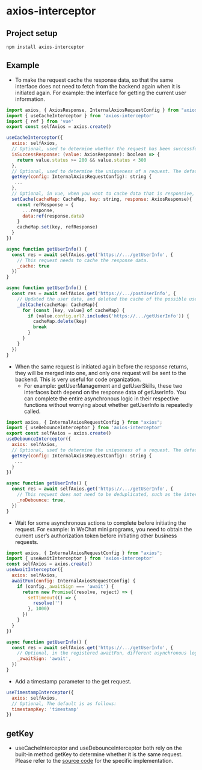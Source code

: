 # axios-interceptor

## Project setup
```
npm install axios-interceptor
```

## Example
- To make the request cache the response data, so that the same interface does not need to fetch from the backend again when it is initiated again. For example: the interface for getting the current user information.
``` js
import axios, { AxiosResponse, InternalAxiosRequestConfig } from "axios";
import { useCacheInterceptor } from 'axios-interceptor'
import { ref } from 'vue'
export const selfAxios = axios.create()

useCacheInterceptor({
  axios: selfAxios,
  // Optional, used to determine whether the request has been successfully responded, and only the data of successful responses will be cached. The default is as follows:
  isSuccessResponse: (value: AxiosResponse): boolean => {
    return value.status >= 200 && value.status < 300
  },
  // Optional, used to determine the uniqueness of a request. The default getKey logic is listed separately below.
  getKey(config: InternalAxiosRequestConfig): string {
   ... 
  },
  // Optional, in vue, when you want to cache data that is responsive, you can do this.
  setCache(cacheMap: CacheMap, key: string, response: AxiosResponse){
    const refResponse = {
      ...response,
      data:ref(response.data)
    }
    cacheMap.set(key, refResponse)
  }
})
```
``` js
async function getUserInfo() {
  const res = await selfAxios.get('https://.../getUserInfo', {
    // This request needs to cache the response data.
    _cache: true
  })
}
```
``` ts
async function getUserInfo() {
  const res = await selfAxios.get('https://.../postUserInfo', {
    // Updated the user data, and deleted the cache of the possible user data retrieval interface in the cacheMap.
    _delCache(cacheMap: CacheMap){
      for (const [key, value] of cacheMap) {
        if (value.config.url?.includes('https://.../getUserInfo')) {
          cacheMap.delete(key)
          break
        }
      }
    }
  })
}
```

- When the same request is initiated again before the response returns, they will be merged into one, and only one request will be sent to the backend. This is very useful for code organization.
  - For example: getUserManagement and getUserSkills, these two interfaces both depend on the response data of getUserInfo. You can complete the entire asynchronous logic in their respective functions without worrying about whether getUserInfo is repeatedly called.
``` js
import axios, { InternalAxiosRequestConfig } from "axios";
import { useDebounceInterceptor } from 'axios-interceptor'
export const selfAxios = axios.create()
useDebounceInterceptor({ 
  axios: selfAxios,
  // Optional, used to determine the uniqueness of a request. The default getKey logic is listed separately below.
  getKey(config: InternalAxiosRequestConfig): string {
   ... 
  }
})
```
``` js
async function getUserInfo() {
  const res = await selfAxios.get('https://.../getUserInfo', {
    // This request does not need to be deduplicated, such as the interface for obtaining a unique id.
    _noDebounce: true,
  })
}
```

- Wait for some asynchronous actions to complete before initiating the request. For example: In WeChat mini programs, you need to obtain the current user’s authorization token before initiating other business requests.
``` js
import axios, { InternalAxiosRequestConfig } from "axios";
import { useAwaitInterceptor } from 'axios-interceptor'
const selfAxios = axios.create()
useAwaitInterceptor({
  axios: selfAxios,
  awaitFun(config: InternalAxiosRequestConfig) {
    if (config._awaitSign === 'await') {
      return new Promise((resolve, reject) => {
        setTimeout(() => {
          resolve('')
        }, 1000)
      })
    }
  }
})
```
``` js
async function getUserInfo() {
  const res = await selfAxios.get('https://.../getUserInfo', {
    // Optional, in the registered awaitFun, different asynchronous logic can be executed according to different _awaitSign.
    _awaitSign: 'await',
  })
}
```

- Add a timestamp parameter to the get request.
``` js
useTimestampInterceptor({
  axios: selfAxios,
  // Optional, The default is as follows:
  timestampKey: 'timestamp'
})
```

## getKey
- useCacheInterceptor and useDebounceInterceptor both rely on the built-in method getKey to determine whether it is the same request. Please refer to the [source code](https://github.com/czb3279338858/axios-interceptor/blob/2.0/lib/getKey.ts) for the specific implementation.
